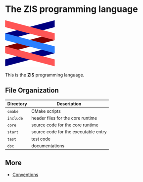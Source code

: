 # The ZIS programming language

![](doc/logo.svg)

This is the **ZIS** programming language.

## File Organization

| Directory | Description                          |
|-----------|--------------------------------------|
| `cmake`   | CMake scripts                        |
| `include` | header files for the core runtime    |
| `core`    | source code for the core runtime     |
| `start`   | source code for the executable entry |
| `test`    | test code                            |
| `doc`     | documentations                       |

## More

- [Conventions](doc/conventions.md)
